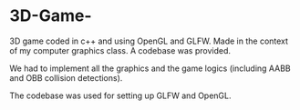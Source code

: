 3D-Game-
========

3D game coded in c++ and using OpenGL and GLFW. Made in the context of my computer graphics class. A codebase was provided.

We had to implement all the graphics and the game logics (including AABB and OBB collision detections).

The codebase was used for setting up GLFW and OpenGL.
